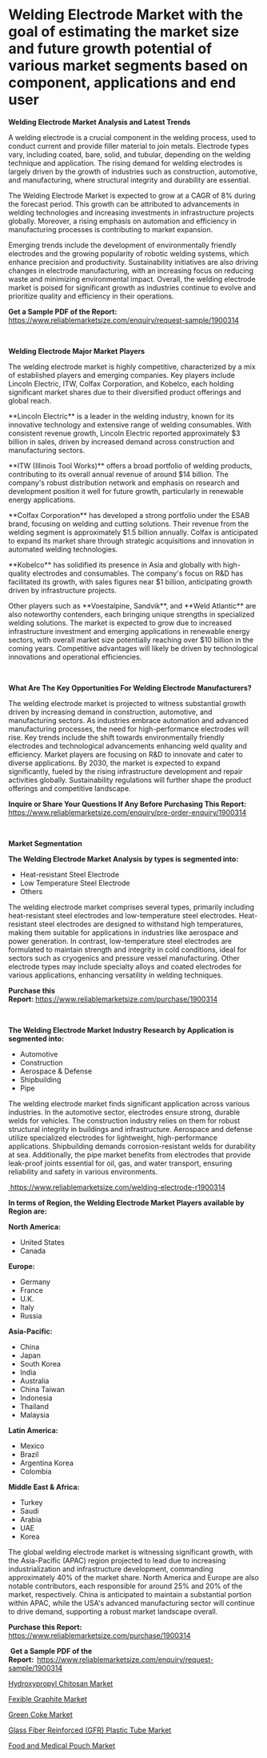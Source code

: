 <p><h1>Welding Electrode Market with the goal of estimating the market size and future growth potential of various market segments based on component, applications and end user</h1></p><p><strong>Welding Electrode Market Analysis and Latest Trends</strong></p>
<p><p>A welding electrode is a crucial component in the welding process, used to conduct current and provide filler material to join metals. Electrode types vary, including coated, bare, solid, and tubular, depending on the welding technique and application. The rising demand for welding electrodes is largely driven by the growth of industries such as construction, automotive, and manufacturing, where structural integrity and durability are essential.</p><p>The Welding Electrode Market is expected to grow at a CAGR of 8% during the forecast period. This growth can be attributed to advancements in welding technologies and increasing investments in infrastructure projects globally. Moreover, a rising emphasis on automation and efficiency in manufacturing processes is contributing to market expansion. </p><p>Emerging trends include the development of environmentally friendly electrodes and the growing popularity of robotic welding systems, which enhance precision and productivity. Sustainability initiatives are also driving changes in electrode manufacturing, with an increasing focus on reducing waste and minimizing environmental impact. Overall, the welding electrode market is poised for significant growth as industries continue to evolve and prioritize quality and efficiency in their operations.</p></p>
<p><strong>Get a Sample PDF of the Report:&nbsp;</strong> <a href="https://www.reliablemarketsize.com/enquiry/request-sample/1900314?utm_campaign=2111&utm_medium=2&utm_source=Github&utm_content=ia&utm_term=30012025&utm_id=welding-electrode">https://www.reliablemarketsize.com/enquiry/request-sample/1900314</a></p>
<p>&nbsp;</p>
<p><strong>Welding Electrode Major Market Players</strong></p>
<p><p>The welding electrode market is highly competitive, characterized by a mix of established players and emerging companies. Key players include Lincoln Electric, ITW, Colfax Corporation, and Kobelco, each holding significant market shares due to their diversified product offerings and global reach.</p><p>**Lincoln Electric** is a leader in the welding industry, known for its innovative technology and extensive range of welding consumables. With consistent revenue growth, Lincoln Electric reported approximately $3 billion in sales, driven by increased demand across construction and manufacturing sectors.</p><p>**ITW (Illinois Tool Works)** offers a broad portfolio of welding products, contributing to its overall annual revenue of around $14 billion. The company's robust distribution network and emphasis on research and development position it well for future growth, particularly in renewable energy applications.</p><p>**Colfax Corporation** has developed a strong portfolio under the ESAB brand, focusing on welding and cutting solutions. Their revenue from the welding segment is approximately $1.5 billion annually. Colfax is anticipated to expand its market share through strategic acquisitions and innovation in automated welding technologies.</p><p>**Kobelco** has solidified its presence in Asia and globally with high-quality electrodes and consumables. The company's focus on R&D has facilitated its growth, with sales figures near $1 billion, anticipating growth driven by infrastructure projects.</p><p>Other players such as **Voestalpine, Sandvik**, and **Weld Atlantic** are also noteworthy contenders, each bringing unique strengths in specialized welding solutions. The market is expected to grow due to increased infrastructure investment and emerging applications in renewable energy sectors, with overall market size potentially reaching over $10 billion in the coming years. Competitive advantages will likely be driven by technological innovations and operational efficiencies.</p></p>
<p>&nbsp;</p>
<p><strong>What Are The Key Opportunities For Welding Electrode Manufacturers?</strong></p>
<p><p>The welding electrode market is projected to witness substantial growth driven by increasing demand in construction, automotive, and manufacturing sectors. As industries embrace automation and advanced manufacturing processes, the need for high-performance electrodes will rise. Key trends include the shift towards environmentally friendly electrodes and technological advancements enhancing weld quality and efficiency. Market players are focusing on R&D to innovate and cater to diverse applications. By 2030, the market is expected to expand significantly, fueled by the rising infrastructure development and repair activities globally. Sustainability regulations will further shape the product offerings and competitive landscape.</p></p>
<p><strong>Inquire or Share Your Questions If Any Before Purchasing This Report:</strong> <a href="https://www.reliablemarketsize.com/enquiry/pre-order-enquiry/1900314?utm_campaign=2111&utm_medium=2&utm_source=Github&utm_content=ia&utm_term=30012025&utm_id=welding-electrode">https://www.reliablemarketsize.com/enquiry/pre-order-enquiry/1900314</a></p>
<p>&nbsp;</p>
<p><strong>Market Segmentation</strong></p>
<p><strong>The Welding Electrode Market Analysis by types is segmented into:</strong></p>
<p><ul><li>Heat-resistant Steel Electrode</li><li>Low Temperature Steel Electrode</li><li>Others</li></ul></p>
<p><p>The welding electrode market comprises several types, primarily including heat-resistant steel electrodes and low-temperature steel electrodes. Heat-resistant steel electrodes are designed to withstand high temperatures, making them suitable for applications in industries like aerospace and power generation. In contrast, low-temperature steel electrodes are formulated to maintain strength and integrity in cold conditions, ideal for sectors such as cryogenics and pressure vessel manufacturing. Other electrode types may include specialty alloys and coated electrodes for various applications, enhancing versatility in welding techniques.</p></p>
<p><strong>Purchase this Report:&nbsp;</strong><a href="https://www.reliablemarketsize.com/purchase/1900314?utm_campaign=2111&utm_medium=2&utm_source=Github&utm_content=ia&utm_term=30012025&utm_id=welding-electrode">https://www.reliablemarketsize.com/purchase/1900314</a></p>
<p>&nbsp;</p>
<p><strong>The Welding Electrode Market Industry Research by Application is segmented into:</strong></p>
<p><ul><li>Automotive</li><li>Construction</li><li>Aerospace & Defense</li><li>Shipbuilding</li><li>Pipe</li></ul></p>
<p><p>The welding electrode market finds significant application across various industries. In the automotive sector, electrodes ensure strong, durable welds for vehicles. The construction industry relies on them for robust structural integrity in buildings and infrastructure. Aerospace and defense utilize specialized electrodes for lightweight, high-performance applications. Shipbuilding demands corrosion-resistant welds for durability at sea. Additionally, the pipe market benefits from electrodes that provide leak-proof joints essential for oil, gas, and water transport, ensuring reliability and safety in various environments.</p></p>
<p><a href="https://www.reliablemarketsize.com/welding-electrode-r1900314?utm_campaign=2111&utm_medium=2&utm_source=Github&utm_content=ia&utm_term=30012025&utm_id=welding-electrode">&nbsp;https://www.reliablemarketsize.com/welding-electrode-r1900314</a></p>
<p><strong>In terms of Region, the Welding Electrode Market Players available by Region are:</strong></p>
<p>
    <p> <strong> North America: </strong>
        <ul>
            <li>United States</li>
            <li>Canada</li>
        </ul>
        </p> 
    <p> <strong> Europe: </strong>
        <ul>
            <li>Germany</li>
            <li>France</li>
            <li>U.K.</li>
            <li>Italy</li>
            <li>Russia</li>
        </ul>
        </p> 
    <p> <strong> Asia-Pacific: </strong>
        <ul>
            <li>China</li>
            <li>Japan</li>
            <li>South Korea</li>
            <li>India</li>
            <li>Australia</li>
            <li>China Taiwan</li>
            <li>Indonesia</li>
            <li>Thailand</li>
            <li>Malaysia</li>
        </ul>
        </p> 
    <p> <strong> Latin America: </strong>
        <ul>
            <li>Mexico</li>
            <li>Brazil</li>
            <li>Argentina Korea</li>
            <li>Colombia</li>
        </ul>
        </p> 
    <p> <strong> Middle East & Africa: </strong>
        <ul>
            <li>Turkey</li>
            <li>Saudi</li>
            <li>Arabia</li>
            <li>UAE</li>
            <li>Korea</li>
        </ul>
    </p>
    </p>
<p><p>The global welding electrode market is witnessing significant growth, with the Asia-Pacific (APAC) region projected to lead due to increasing industrialization and infrastructure development, commanding approximately 40% of the market share. North America and Europe are also notable contributors, each responsible for around 25% and 20% of the market, respectively. China is anticipated to maintain a substantial portion within APAC, while the USA's advanced manufacturing sector will continue to drive demand, supporting a robust market landscape overall.</p></p>
<p><strong>Purchase this Report: </strong><a href="https://www.reliablemarketsize.com/purchase/1900314?utm_campaign=2111&utm_medium=2&utm_source=Github&utm_content=ia&utm_term=30012025&utm_id=welding-electrode">https://www.reliablemarketsize.com/purchase/1900314</a></p>
<p>&nbsp;<strong>Get a Sample PDF of the Report:&nbsp;&nbsp;</strong><a href="https://www.reliablemarketsize.com/enquiry/request-sample/1900314?utm_campaign=2111&utm_medium=2&utm_source=Github&utm_content=ia&utm_term=30012025&utm_id=welding-electrode">https://www.reliablemarketsize.com/enquiry/request-sample/1900314</a></p>
<p><strong></strong></p>
<p><p><a href="https://github.com/yazminwollma30/Market-Research-Report-List-1/blob/main/hydroxypropyl-chitosan-market.md?utm_campaign=2111&utm_medium=2&utm_source=Github&utm_content=ia&utm_term=30012025&utm_id=welding-electrode">Hydroxypropyl Chitosan Market</a></p><p><a href="https://www.linkedin.com/pulse/insights-fexible-graphite-industry-market-financial-ibswc?utm_campaign=2111&utm_medium=2&utm_source=Github&utm_content=ia&utm_term=30012025&utm_id=welding-electrode">Fexible Graphite Market</a></p><p><a href="https://github.com/laajzervo/Market-Research-Report-List-1/blob/main/green-coke-market.md?utm_campaign=2111&utm_medium=2&utm_source=Github&utm_content=ia&utm_term=30012025&utm_id=welding-electrode">Green Coke Market</a></p><p><a href="https://www.linkedin.com/pulse/glass-fiber-reinforced-gfr-plastic-tube-market-velocity-kj1wf?utm_campaign=2111&utm_medium=2&utm_source=Github&utm_content=ia&utm_term=30012025&utm_id=welding-electrode">Glass Fiber Reinforced (GFR) Plastic Tube Market</a></p><p><a href="https://www.linkedin.com/pulse/food-medical-pouch-market-analysis-2025-2032-trends-phb2c?utm_campaign=2111&utm_medium=2&utm_source=Github&utm_content=ia&utm_term=30012025&utm_id=welding-electrode">Food and Medical Pouch Market</a></p></p>